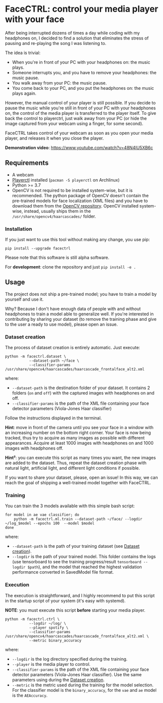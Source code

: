 # FaceCTRL: control your media player with your face

After being interrupted dozens of times a day while coding with my headphones on, I decided to find a solution that eliminates the stress of pausing and re-playing the song I was listening to.

The idea is trivial:

- When you're in front of your PC with your headphones on: the music plays.
- Someone interrupts you, and you have to remove your headphones: the music pause.
- You walk away from your PC: the music pause.
- You come back to your PC, and you put the headphones on: the music plays again.

However, the manual control of your player is still possible. If you decide to pause the music while you're still in front of your PC with your headphones on, the control of the media player is transferred to the player itself. To give back the control to playerctrl, just walk away from your PC (or hide the image captured from your webcam using a finger, for some second).

FaceCTRL takes control of your webcam as soon as you open your media player, and releases it when you close the player.

**Demonstration video**: https://www.youtube.com/watch?v=48N4IU5XB6c

## Requirements

- A webcam
- [Playerctl](https://github.com/altdesktop/playerctl) installed (`pacman -S playerctl` on Archlinux)
- Python >= 3.7
- OpenCV is not required to be installed system-wise, but it is recommended. The python package of OpenCV doesn't contain the pre-trained models for face localization (XML files) and you have to download them from the [OpenCV repository](https://github.com/opencv/opencv/). OpenCV installed system-wise, instead, usually ships them in the `/usr/share/opencv4/haarcascades/` folder.

### Installation

If you just want to use this tool without making any change, you use pip:

```
pip install --upgrade facectrl
```

Please note that this software is still alpha software.

For **development**: clone the repository and just `pip install -e .`

## Usage

The project does not ship a pre-trained model; you have to train a model by yourself and use it.

Why? Because I don't have enough data of people with and without headphones to train a model able to generalize well. If you're interested in contributing by sharing your dataset (to remove the training phase and give to the user a ready to use model), please open an issue.

### Dataset creation

The process of dataset creation is entirely automatic. Just execute:

```
python -m facectrl.dataset \
           --dataset-path ~/face \
           --classifier-params /usr/share/opencv4/haarcascades/haarcascade_frontalface_alt2.xml
```

where:

- `--dataset-path` is the destination folder of your dataset. It contains 2 folders (`on` and `off`) with the captured images with headphones on and off.
- `--classifier-params` is the path of the XML file containing your face detector parameters (Viola-Jones Haar classifier)

Follow the instructions displayed in the terminal.

**Hint**: move in front of the camera until you see your face in a window with an increasing number on the bottom right corner. Your face is now being tracked, thus try to acquire as many images as possible with different appearances. Acquire at least 1000 images with headphones on and 1000 images with headphones off.

**Hint²**: you can execute this script as many times you want, the new images are added to the dataset. Thus, repeat the dataset creation phase with natural light, artificial light, and different light conditions if possible.

If you want to share your dataset, please, open an issue! In this way, we can reach the goal of shipping a well-trained model together with FaceCTRL.

### Training

You can train the 3 models available with this simple bash script:

```
for model in ae vae classifier; do
    python -m facectrl.ml.train --dataset-path ~/face/ --logdir ~/log_$model --epochs 100  --model $model
done
```

where:

- `--dataset-path` is the path of your training dataset (see [Dataset creation](#dataset-creation)).
- `--logdir` is the path of your trained model. This folder contains the logs (use tensorboard to see the training progress/result `tensorboard --logdir $path`), and the model that reached the highest validation performance converted in SavedModel file format.


### Execution

The execution is straightforward, and I highly recommend to put this script in the startup script of your system (it's easy with systemd).

**NOTE**: you must execute this script **before** starting your media player.

```
python -m facectrl.ctrl \
           --logdir ~/log/ \
           --player spotify \
           --classifier-params /usr/share/opencv4/haarcascades/haarcascade_frontalface_alt2.xml \
           --metric binary_accuracy
```

where:

- `--logdir` is the log directory specified during the training.
- `--player` is the media player to control.
- `--classifier-params` is the path of the XML file containing your face detector parameters (Viola-Jones Haar classifier). Use the same parameters using during the [Dataset creation](#dataset-creation).
- `--metric` is the metric used during the training for the model selection. For the classifier model is the `binary_accuracy`, for the `vae` and `ae` model is the `AEAccuracy`.
